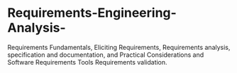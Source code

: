 # Requirements-Engineering-Analysis-
Requirements Fundamentals, Eliciting Requirements, Requirements analysis, specification and documentation, and  Practical Considerations and Software Requirements Tools Requirements validation.
